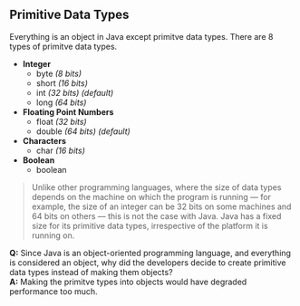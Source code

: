 ## Primitive Data Types
Everything is an object in Java except primitve data types. There are 8 types of primitve data types.

- **Integer**
    - byte  *(8 bits)*
    - short *(16 bits)*
    - int   *(32 bits) (default)*
    - long  *(64 bits)*
- **Floating Point Numbers**
    - float *(32 bits)*
    - double *(64 bits) (default)*
- **Characters**
    - char *(16 bits)*
- **Boolean**
    - boolean

> Unlike other programming languages, where the size of data types depends on the machine on which the program is running — for example, the size of an integer can be 32 bits on some machines and 64 bits on others — this is not the case with Java. Java has a fixed size for its primitive data types, irrespective of the platform it is running on.

**Q:** Since Java is an object-oriented programming language, and everything is considered an object, why did the developers decide to create primitive data types instead of making them objects? <br>
**A:** Making the primitve types into objects would have degraded performance too much.

